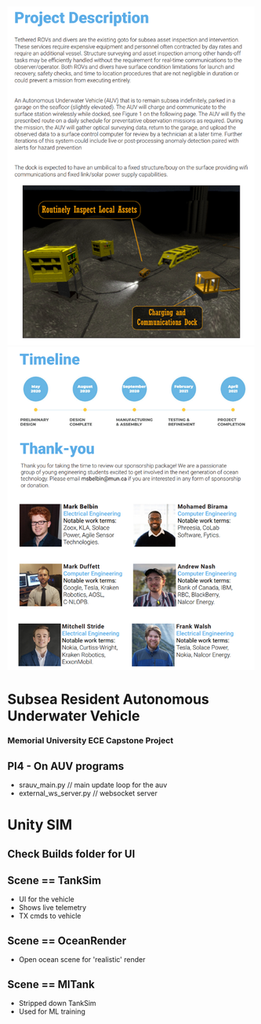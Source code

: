 
![Alt text](Media/ProjectDescription.PNG?raw=true "Optional Title")
![Alt text](Media/Team.PNG?raw=true "Optional Title")

# Subsea Resident Autonomous Underwater Vehicle
### Memorial University ECE Capstone Project
## PI4 - On AUV programs
- srauv_main.py // main update loop for the auv
- external_ws_server.py // websocket server

# Unity SIM
## Check Builds folder for UI
## Scene == TankSim
- UI for the vehicle
- Shows live telemetry
- TX cmds to vehicle

## Scene == OceanRender
- Open ocean scene for 'realistic' render

## Scene == MlTank
- Stripped down TankSim
- Used for ML training
